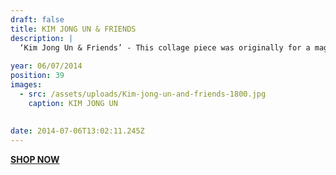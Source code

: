 ```yaml
---
draft: false
title: KIM JONG UN & FRIENDS
description: |
  ‘Kim Jong Un & Friends’ - This collage piece was originally for a magazine commission I worked on which focused on the human rights issues in North Korea. A human rights commissioner was slandered by the North Korean regime for being gay, this piece play a twist on the story and hopefully sheds some light on the injustices happening within North Korea.
  
year: 06/07/2014
position: 39
images:
  - src: /assets/uploads/Kim-jong-un-and-friends-1800.jpg
    caption: KIM JONG UN       
    
    
date: 2014-07-06T13:02:11.245Z
---
```


**[SHOP NOW](https://shop.mmint.uk/products/kim-jeong-un-friends-framed-print)**